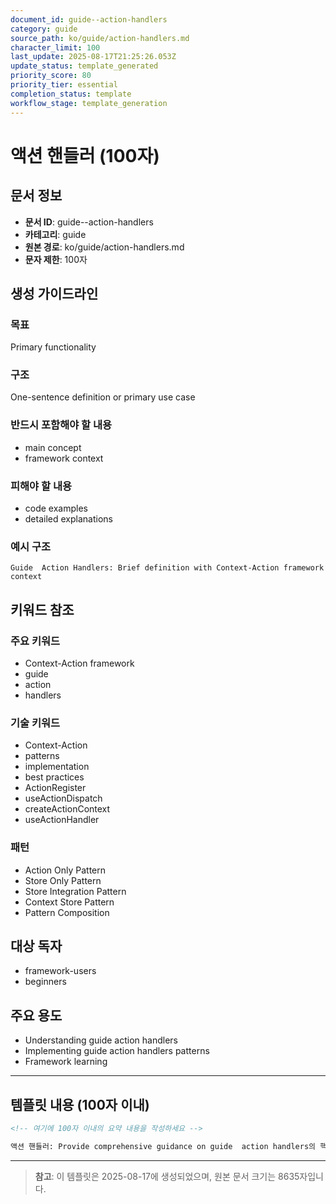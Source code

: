 ```yaml
---
document_id: guide--action-handlers
category: guide
source_path: ko/guide/action-handlers.md
character_limit: 100
last_update: 2025-08-17T21:25:26.053Z
update_status: template_generated
priority_score: 80
priority_tier: essential
completion_status: template
workflow_stage: template_generation
---
```


# 액션 핸들러 (100자)

## 문서 정보
- **문서 ID**: guide--action-handlers
- **카테고리**: guide
- **원본 경로**: ko/guide/action-handlers.md
- **문자 제한**: 100자

## 생성 가이드라인

### 목표
Primary functionality

### 구조
One-sentence definition or primary use case

### 반드시 포함해야 할 내용
- main concept
- framework context

### 피해야 할 내용  
- code examples
- detailed explanations

### 예시 구조
```
Guide  Action Handlers: Brief definition with Context-Action framework context
```

## 키워드 참조

### 주요 키워드
- Context-Action framework
- guide
- action
- handlers

### 기술 키워드
- Context-Action
- patterns
- implementation
- best practices
- ActionRegister
- useActionDispatch
- createActionContext
- useActionHandler

### 패턴
- Action Only Pattern
- Store Only Pattern
- Store Integration Pattern
- Context Store Pattern
- Pattern Composition

## 대상 독자
- framework-users
- beginners

## 주요 용도
- Understanding guide  action handlers
- Implementing guide  action handlers patterns
- Framework learning

---

## 템플릿 내용 (100자 이내)

```markdown
<!-- 여기에 100자 이내의 요약 내용을 작성하세요 -->

액션 핸들러: Provide comprehensive guidance on guide  action handlers의 핵심 개념과 Context-Action 프레임워크에서의 역할을 간단히 설명.
```

---

> **참고**: 이 템플릿은 2025-08-17에 생성되었으며, 
> 원본 문서 크기는 8635자입니다.
